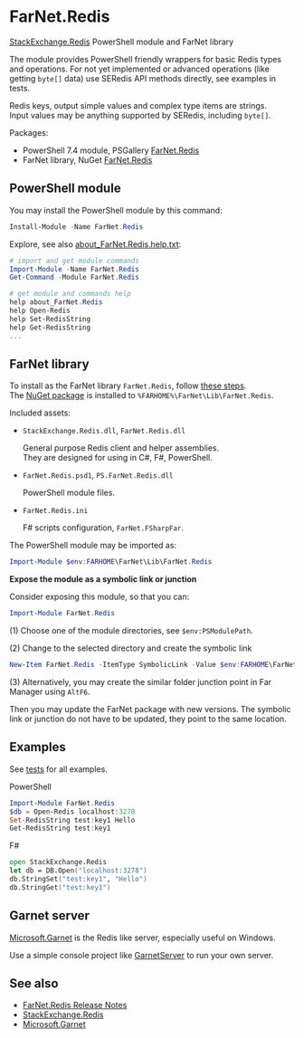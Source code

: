 [NuGet]: https://www.nuget.org/packages/FarNet.Redis
[GitHub]: https://github.com/nightroman/FarNet.Redis
[Microsoft.Garnet]: https://microsoft.github.io/garnet
[StackExchange.Redis]: https://github.com/StackExchange/StackExchange.Redis
[GarnetServer]: https://github.com/nightroman/FarNet.Redis/tree/main/src/GarnetServer

# FarNet.Redis

[StackExchange.Redis] PowerShell module and FarNet library

The module provides PowerShell friendly wrappers for basic Redis types and
operations. For not yet implemented or advanced operations (like getting
`byte[]` data) use SERedis API methods directly, see examples in tests.

Redis keys, output simple values and complex type items are strings.\
Input values may be anything supported by SERedis, including `byte[]`.

Packages:
- PowerShell 7.4 module, PSGallery [FarNet.Redis](https://www.powershellgallery.com/packages/FarNet.Redis)
- FarNet library, NuGet [FarNet.Redis](https://www.nuget.org/packages/FarNet.Redis)

## PowerShell module

You may install the PowerShell module by this command:

```powershell
Install-Module -Name FarNet.Redis
```

Explore, see also [about_FarNet.Redis.help.txt](https://github.com/nightroman/FarNet.Redis/blob/main/src/Content/about_FarNet.Redis.help.txt):

```powershell
# import and get module commands
Import-Module -Name FarNet.Redis
Get-Command -Module FarNet.Redis

# get module and commands help
help about_FarNet.Redis
help Open-Redis
help Set-RedisString
help Get-RedisString
...
```

## FarNet library

To install as the FarNet library `FarNet.Redis`, follow [these steps](https://github.com/nightroman/FarNet#readme).\
The [NuGet package](https://www.nuget.org/packages/FarNet.Redis) is installed to `%FARHOME%\FarNet\Lib\FarNet.Redis`.

Included assets:

- `StackExchange.Redis.dll`, `FarNet.Redis.dll`

    General purpose Redis client and helper assemblies.\
    They are designed for using in C#, F#, PowerShell.

- `FarNet.Redis.psd1`, `PS.FarNet.Redis.dll`

    PowerShell module files.

- `FarNet.Redis.ini`

    F# scripts configuration, `FarNet.FSharpFar`.

The PowerShell module may be imported as:

```powershell
Import-Module $env:FARHOME\FarNet\Lib\FarNet.Redis
```

**Expose the module as a symbolic link or junction**

Consider exposing this module, so that you can:

```powershell
Import-Module FarNet.Redis
```

(1) Choose one of the module directories, see `$env:PSModulePath`.

(2) Change to the selected directory and create the symbolic link

```powershell
New-Item FarNet.Redis -ItemType SymbolicLink -Value $env:FARHOME\FarNet\Lib\FarNet.Redis
```

(3) Alternatively, you may create the similar folder junction point in Far
Manager using `AltF6`.

Then you may update the FarNet package with new versions. The symbolic link or
junction do not have to be updated, they point to the same location.

## Examples

See [tests](https://github.com/nightroman/FarNet.Redis/tree/main/tests) for all examples.

PowerShell

```powershell
Import-Module FarNet.Redis
$db = Open-Redis localhost:3278
Set-RedisString test:key1 Hello
Get-RedisString test:key1
```

F#

```fsharp
open StackExchange.Redis
let db = DB.Open("localhost:3278")
db.StringSet("test:key1", "Hello")
db.StringGet("test:key1")
```

## Garnet server

[Microsoft.Garnet] is the Redis like server, especially useful on Windows.

Use a simple console project like [GarnetServer] to run your own server.

## See also

- [FarNet.Redis Release Notes](https://github.com/nightroman/FarNet.Redis/blob/main/Release-Notes.md)
- [StackExchange.Redis]
- [Microsoft.Garnet]
